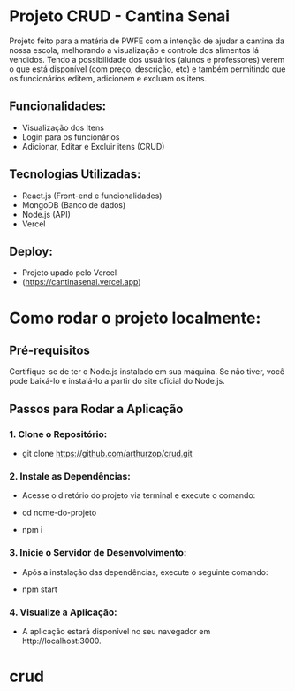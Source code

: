 # Projeto CRUD - Cantina Senai

Projeto feito para a matéria de PWFE com a intenção de ajudar a cantina da nossa escola, melhorando a visualização e controle dos alimentos lá vendidos. 
Tendo a possibilidade dos usuários (alunos e professores) verem o que está disponível (com preço, descrição, etc) e também permitindo que os funcionários editem, adicionem e excluam os itens.

## Funcionalidades:
- Visualização dos Itens
- Login para os funcionários
- Adicionar, Editar e Excluir itens (CRUD)

## Tecnologias Utilizadas:
- React.js (Front-end e funcionalidades)
- MongoDB (Banco de dados)
- Node.js (API)
- Vercel

## Deploy:
- Projeto upado pelo Vercel
- (https://cantinasenai.vercel.app)

  

# Como rodar o projeto localmente:

## Pré-requisitos
Certifique-se de ter o Node.js instalado em sua máquina. Se não tiver, você pode baixá-lo e instalá-lo a partir do site oficial do Node.js.

## Passos para Rodar a Aplicação
### 1. Clone o Repositório:

 - git clone https://github.com/arthurzop/crud.git


### 2. Instale as Dependências:

 - Acesse o diretório do projeto via terminal e execute o comando:

  - cd nome-do-projeto
  - npm i


### 3. Inicie o Servidor de Desenvolvimento:

 - Após a instalação das dependências, execute o seguinte comando:

  - npm start


### 4. Visualize a Aplicação:

 - A aplicação estará disponível no seu navegador em http://localhost:3000.

# crud
